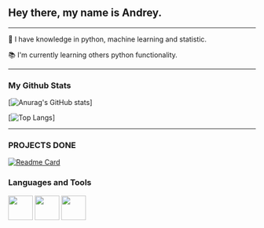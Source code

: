  

## **Hey there, my name is Andrey.** ## 

***
:rocket: I have knowledge in python, machine learning and statistic.

:books: I'm currently learning others python functionality. 


***

### **My Github Stats** ###


[![Anurag's GitHub stats](https://github-readme-stats.vercel.app/api?username=dreymond1&show_icons=true&theme=radical)]

[![Top Langs](https://github-readme-stats.vercel.app/api/top-langs/?username=dreymond1&layout=compact&hide=jupyter%20Notebook,CSS&theme=radical)]

***
### **PROJECTS DONE** ###
[![Readme Card](https://github-readme-stats.vercel.app/api/pin/?username=dreymond1&repo=sentimental-analize&show_owner=true&theme=radical)](https://github.com/dreymond1/sentimental-analize)




### **Languages and Tools** ###

<div style="display: inline_block">
 <img src=https://cdn.jsdelivr.net/gh/devicons/devicon/icons/python/python-original-wordmark.svg width='50' height='50'>
 <img src="https://cdn.jsdelivr.net/gh/devicons/devicon@latest/icons/mysql/mysql-plain-wordmark.svg" width='50' heigth='50'>    
 <img src=https://cdn.jsdelivr.net/gh/devicons/devicon/icons/git/git-original.svg width='50' heigth='50'>
 
</div>


